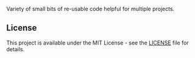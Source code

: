 ﻿Variety of small bits of re-usable code helpful for multiple projects.

## License

This project is available under the MIT License - see the [LICENSE](LICENSE) file for details.